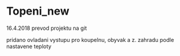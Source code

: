 # Topeni_new

16.4.2018 prevod projektu na git 

pridano  ovladani vystupu pro koupelnu, obyvak a z. zahradu podle nastavene teploty
